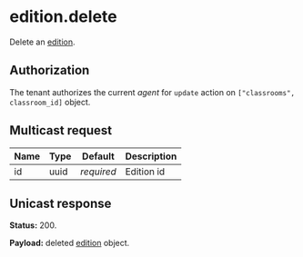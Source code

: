 # edition.delete

Delete an [edition](../edition.md#edition).

## Authorization

The tenant authorizes the current _agent_ for `update` action on `["classrooms", classroom_id]` object.

## Multicast request

Name  | Type       | Default    | Description
----- | ---------- | ---------- | ------------------------------------------------------------
id    | uuid       | _required_ | Edition id

## Unicast response

**Status:** 200.

**Payload:** deleted [edition](../edition.md#edition) object.
